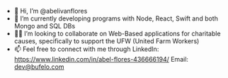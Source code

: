 - 👋 Hi, I’m @abelivanflores
- 🌱 I’m currently developing programs with Node, React, Swift and both Mongo and SQL DBs
- 👏🏼 I’m looking to collaborate on Web-Based applications for charitable causes, specifically to support the UFW (United Farm Workers)
- 📫 Feel free to connect with me through 
      LinkedIn: https://www.linkedin.com/in/abel-flores-436666194/
      Email: dev@bufelo.com
      
            
